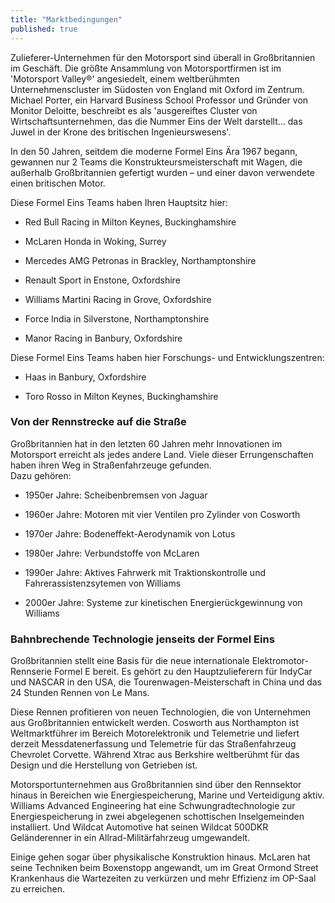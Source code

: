 ```yaml
---
title: "Marktbedingungen"
published: true
---
```


Zulieferer-Unternehmen für den Motorsport sind überall in Großbritannien im Geschäft. Die größte Ansammlung von Motorsportfirmen ist im 'Motorsport Valley®' angesiedelt, einem weltberühmten Unternehmenscluster im Südosten von England mit Oxford im Zentrum. Michael Porter, ein Harvard Business School Professor und Gründer von Monitor Deloitte, beschreibt es als 'ausgereiftes Cluster von Wirtschaftsunternehmen, das die Nummer Eins der Welt darstellt… das Juwel in der Krone des britischen Ingenieurswesens'.

In den 50 Jahren, seitdem die moderne Formel Eins Ära 1967 begann, gewannen nur 2 Teams die Konstrukteursmeisterschaft mit Wagen, die außerhalb Großbritannien gefertigt wurden – und einer davon verwendete einen britischen Motor.

Diese Formel Eins Teams haben Ihren Hauptsitz hier:

- Red Bull Racing in Milton Keynes, Buckinghamshire

- McLaren Honda in Woking, Surrey

- Mercedes AMG Petronas in Brackley, Northamptonshire

- Renault Sport in Enstone, Oxfordshire

- Williams Martini Racing in Grove, Oxfordshire

- Force India in Silverstone, Northamptonshire

- Manor Racing in Banbury, Oxfordshire

Diese Formel Eins Teams haben hier Forschungs- und Entwicklungszentren:

- Haas in Banbury, Oxfordshire

- Toro Rosso in Milton Keynes, Buckinghamshire

### Von der Rennstrecke auf die Straße

Großbritannien hat in den letzten 60 Jahren mehr Innovationen im Motorsport erreicht als jedes andere Land. Viele dieser Errungenschaften haben ihren Weg in Straßenfahrzeuge gefunden.  
Dazu gehören:

- 1950er Jahre: Scheibenbremsen von Jaguar

- 1960er Jahre: Motoren mit vier Ventilen pro Zylinder von Cosworth

- 1970er Jahre: Bodeneffekt-Aerodynamik von Lotus

- 1980er Jahre: Verbundstoffe von McLaren

- 1990er Jahre: Aktives Fahrwerk mit Traktionskontrolle und Fahrerassistenzsytemen von Williams

- 2000er Jahre: Systeme zur kinetischen Energierückgewinnung von Williams


### Bahnbrechende Technologie jenseits der Formel Eins

Großbritannien stellt eine Basis für die neue internationale Elektromotor-Rennserie Formel E bereit. Es gehört zu den Hauptzulieferern für IndyCar und NASCAR in den USA, die Tourenwagen-Meisterschaft in China und das 24 Stunden Rennen von Le Mans.

Diese Rennen profitieren von neuen Technologien, die von Unternehmen aus Großbritannien entwickelt werden. Cosworth aus Northampton ist Weltmarktführer im Bereich Motorelektronik und Telemetrie und liefert derzeit Messdatenerfassung und Telemetrie für das Straßenfahrzeug Chevrolet Corvette. Während Xtrac aus Berkshire weltberühmt für das Design und die Herstellung von Getrieben ist.

Motorsportunternehmen aus Großbritannien sind über den Rennsektor hinaus in Bereichen wie Energiespeicherung, Marine und Verteidigung aktiv. Williams Advanced Engineering hat eine Schwungradtechnologie zur Energiespeicherung in zwei abgelegenen schottischen Inselgemeinden installiert. Und Wildcat Automotive hat seinen Wildcat 500DKR Geländerenner in ein Allrad-Militärfahrzeug umgewandelt.

Einige gehen sogar über physikalische Konstruktion hinaus. McLaren hat seine Techniken beim Boxenstopp angewandt, um im Great Ormond Street Krankenhaus die Wartezeiten zu verkürzen und mehr Effizienz im OP-Saal zu erreichen.
